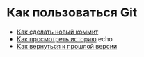 # Как пользоваться Git
- [Как сделать новый коммит](./commmit_help.md)
- [Как просмотреть историю](./log_help.md) echo
- [Как вернуться к прошлой версии](./reset_help.md)
